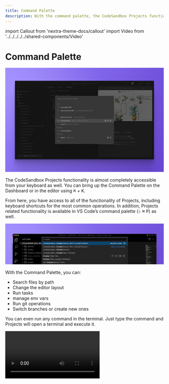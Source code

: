 ```yaml
---
title: Command Palette
description: With the command palette, the CodeSandbox Projects functionality is almost completely accessible from your keyboard
---
```


import Callout from 'nextra-theme-docs/callout'
import Video from '../../../../../shared-components/Video'


# Command Palette

![CodeSandbox Projects Command Palette](../images/command-cover.png)

The CodeSandbox Projects functionality is almost completely accessible from your keyboard as well. You can bring up the Command Palette on the Dashboard or in the editor using <kbd>⌘</kbd> + <kbd>K</kbd>. 

From here, you have access to all of the functionality of Projects, including keyboard shortcuts for the most common operations. In addition, Projects related functionality is available in VS Code’s command palette (<kbd>⇧</kbd> <kbd>⌘</kbd> <kbd>P</kbd>) as well.

![CodeSandbox Projects Command Palette](../images/command-vscode.png)

With the Command Palette, you can:
- Search files by path
- Change the editor layout
- Run tasks
- manage env vars
- Run git operations
- Switch branches or create new ones

You can even run any command in the terminal. Just type the command and Projects will open a terminal and execute it.

<Video src="../../command-runscript.mp4" />
